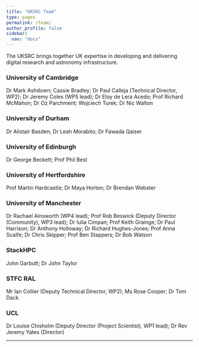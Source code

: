 ```yaml
---
title: "UKSRC Team"
type: pages
permalink: /team/
author_profile: false
sidebar: 
  nav: "docs"
---
```

The UKSRC brings together UK expertise in developing and delivering digital research and astronomy infrastructure.
### University of Cambridge ###
Dr Mark Ashdown; Cassie Bradley; Dr Paul Calleja (Technical Director, WP2); Dr Jeremy Coles (WP5 lead); Dr Eloy de Lera Acedo; Prof Richard McMahon; Dr Oz Parchment; Wojciech Turek; Dr Nic Walton
### University of Durham ### 
Dr Alistair Basden; Dr Leah Morabito; Dr Fawada Qaiser
### University of Edinburgh ### 
Dr George Beckett; Prof Phil Best  
### University of Hertfordshire  ###
Prof Martin Hardcastle;  Dr Maya Horton; Dr Brendan Webster
### University of Manchester ###
Dr Rachael Ainsworth (WP4 lead); Prof Rob Beswick (Deputy Director (Community), WP3 lead);  Dr Iulia Cimpan; Prof Keith Grainge;  Dr Paul Harrison; Dr Anthony Holloway; Dr Richard Hughes-Jones; Prof Anna Scaife; Dr Chris Skipper; Prof Ben Stappers; Dr Bob Watson 
### StackHPC ###
John Garbutt; Dr John Taylor
### STFC RAL ###
Mr Ian Collier (Deputy Technical Director, WP2); Ms Rose Cooper; Dr Tom Dack 
### UCL ###
Dr Louise Chisholm (Deputy Director (Project Scientist), WP1 lead); Dr Rev Jeremy Yates (Director) 
  
---
